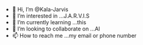 - 👋 Hi, I’m @Kala-Jarvis
- 👀 I’m interested in ...J.A.R.V.I.S
- 🌱 I’m currently learning ...this
- 💞️ I’m looking to collaborate on ...AI
- 📫 How to reach me ...my email or phone number

<!---
Kala-Jarvis/Kala-Jarvis is a ✨ special ✨ repository because its `README.md` (this file) appears on your GitHub profile.
You can click the Preview link to take a look at your changes.
--->
